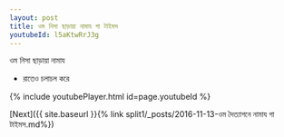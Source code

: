 ```yaml
---
layout: post
title: ওম নিসা ছাড়ায়া নামায গা টাইমস
youtubeId: l5aKtwRrJ3g
---
```

 
 
 ওম নিসা ছাড়ায়া নামায  
 
 -  রাতেও চলাচল করে 
 
  
 
  
 
 
 
 
 
 


{% include youtubePlayer.html id=page.youtubeId %}
 
[Next]({{ site.baseurl }}{% link  split1/_posts/2016-11-13-ওম দৈত্যাগনে নামায গা টাইমস.md%})
 
